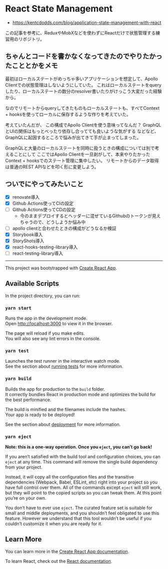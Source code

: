 # React State Management

* https://kentcdodds.com/blog/application-state-management-with-react

この記事を参考に、ReduxやMobXなどを使わずにReactだけで状態管理する練習用のリポジトリ。

## ちゃんとコードを書かなくなってきたのでやりたかったこととかをメモ
最初はローカルステートがめっちゃ多いアプリケーションを想定して、Apollo Clientでの状態管理はしないようにしていた。
これはローカルステートをqueryしたり、ローカルステートの数分のresolver書いたりがけっこう大変だった経験から。

なのでリモートからqueryしてきたものもローカルステートも、すべてContext + hooksを使ってローカルに保存するような作りを考えていた。

考えていたんだが、
この構成でApollo Clientを使う意味ってなんだ？
GraphQLとUIの関係はもっとべったり依存し合ってても良いような気がする
などなど、GraphQLに起因するところで悩みが出てきて手が止まってしまった。

GraphQLと大量のローカルステートを同時に扱うときの構成については別で考えることにして
ここではApollo Clientを一旦剥がして、本来やりたかったContext + hooksでのステート管理に集中したい。
リモートからのデータ取得は普通のREST APIなどを叩く形に変更しよう。

## ついでにやってみたいこと
* [x] renovate導入
* [x] Github Actions使ってCIの設定
* [ ] Github Actions使ってCDの設定
  * 今のままデプロイするとヘッダーに混ぜているGithubのトークンが見えちゃうので、どうしようか悩み中
* [ ] apollo clientと合わせたときの構成がどうなるか検証
* [x] Storybook導入
* [x] StoryShots導入
* [x] react-hooks-testing-library導入
* [ ] react-testing-library導入

---

This project was bootstrapped with [Create React App](https://github.com/facebook/create-react-app).

## Available Scripts

In the project directory, you can run:

### `yarn start`

Runs the app in the development mode.<br />
Open [http://localhost:3000](http://localhost:3000) to view it in the browser.

The page will reload if you make edits.<br />
You will also see any lint errors in the console.

### `yarn test`

Launches the test runner in the interactive watch mode.<br />
See the section about [running tests](https://facebook.github.io/create-react-app/docs/running-tests) for more information.

### `yarn build`

Builds the app for production to the `build` folder.<br />
It correctly bundles React in production mode and optimizes the build for the best performance.

The build is minified and the filenames include the hashes.<br />
Your app is ready to be deployed!

See the section about [deployment](https://facebook.github.io/create-react-app/docs/deployment) for more information.

### `yarn eject`

**Note: this is a one-way operation. Once you `eject`, you can’t go back!**

If you aren’t satisfied with the build tool and configuration choices, you can `eject` at any time. This command will remove the single build dependency from your project.

Instead, it will copy all the configuration files and the transitive dependencies (Webpack, Babel, ESLint, etc) right into your project so you have full control over them. All of the commands except `eject` will still work, but they will point to the copied scripts so you can tweak them. At this point you’re on your own.

You don’t have to ever use `eject`. The curated feature set is suitable for small and middle deployments, and you shouldn’t feel obligated to use this feature. However we understand that this tool wouldn’t be useful if you couldn’t customize it when you are ready for it.

## Learn More

You can learn more in the [Create React App documentation](https://facebook.github.io/create-react-app/docs/getting-started).

To learn React, check out the [React documentation](https://reactjs.org/).
